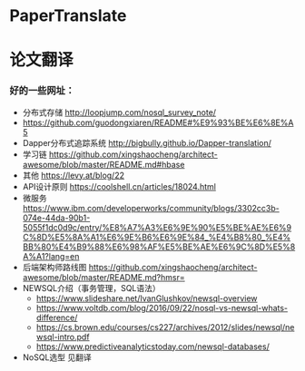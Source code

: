 # PaperTranslate
# 论文翻译

### 好的一些网址：
- 分布式存储 http://loopjump.com/nosql_survey_note/
- https://github.com/guodongxiaren/README#%E9%93%BE%E6%8E%A5
- Dapper分布式追踪系统 http://bigbully.github.io/Dapper-translation/
- 学习链 https://github.com/xingshaocheng/architect-awesome/blob/master/README.md#hbase
- 其他 https://levy.at/blog/22
- API设计原则 https://coolshell.cn/articles/18024.html
- 微服务 https://www.ibm.com/developerworks/community/blogs/3302cc3b-074e-44da-90b1-5055f1dc0d9c/entry/%E8%A7%A3%E6%9E%90%E5%BE%AE%E6%9C%8D%E5%8A%A1%E6%9E%B6%E6%9E%84_%E4%B8%80_%E4%BB%80%E4%B9%88%E6%98%AF%E5%BE%AE%E6%9C%8D%E5%8A%A1?lang=en
- 后端架构师路线图 https://github.com/xingshaocheng/architect-awesome/blob/master/README.md?hmsr=
- NEWSQL介绍（事务管理，SQL语法）
  - https://www.slideshare.net/IvanGlushkov/newsql-overview
  - https://www.voltdb.com/blog/2016/09/22/nosql-vs-newsql-whats-difference/
  - https://cs.brown.edu/courses/cs227/archives/2012/slides/newsql/newsql-intro.pdf
  - https://www.predictiveanalyticstoday.com/newsql-databases/
- NoSQL选型 见翻译
